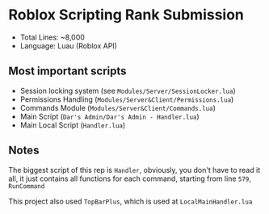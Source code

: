# Roblox Scripting Rank Submission

- Total Lines: ~8,000
- Language: Luau (Roblox API)

## Most important scripts
- Session locking system (see `Modules/Server/SessionLocker.lua`)
- Permissions Handling (`Modules/Server&Client/Permissions.lua`)
- Commands Module (`Modules/Server&Client/Commands.lua`)
- Main Script (`Dar's Admin/Dar's Admin - Handler.lua`)
- Main Local Script (`Handler.lua`)

## Notes
The biggest script of this rep is `Handler`, obviously, you don't have to read it all, it just contains all functions for each command, starting from line `579`, `RunCommand`

This project also used `TopBarPlus`, which is used at `LocalMainHandler.lua`
